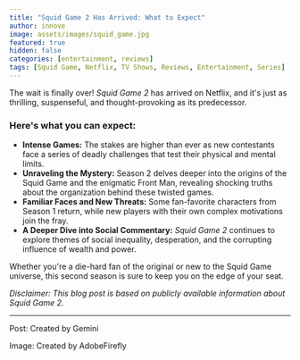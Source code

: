```yaml
---
title: "Squid Game 2 Has Arrived: What to Expect"
author: innove
image: assets/images/squid_game.jpg
featured: true
hidden: false
categories: [entertainment, reviews]
tags: [Squid Game, Netflix, TV Shows, Reviews, Entertainment, Series]
---
```


The wait is finally over! *Squid Game 2* has arrived on Netflix, and it's just as thrilling, suspenseful, and thought-provoking as its predecessor. 

### Here's what you can expect:

- **Intense Games:** The stakes are higher than ever as new contestants face a series of deadly challenges that test their physical and mental limits.
- **Unraveling the Mystery:** Season 2 delves deeper into the origins of the Squid Game and the enigmatic Front Man, revealing shocking truths about the organization behind these twisted games.
- **Familiar Faces and New Threats:** Some fan-favorite characters from Season 1 return, while new players with their own complex motivations join the fray.
- **A Deeper Dive into Social Commentary:** *Squid Game 2* continues to explore themes of social inequality, desperation, and the corrupting influence of wealth and power.

Whether you're a die-hard fan of the original or new to the Squid Game universe, this second season is sure to keep you on the edge of your seat.


*Disclaimer: This blog post is based on publicly available information about Squid Game 2.*

---

Post: Created by Gemini

Image: Created by AdobeFirefly